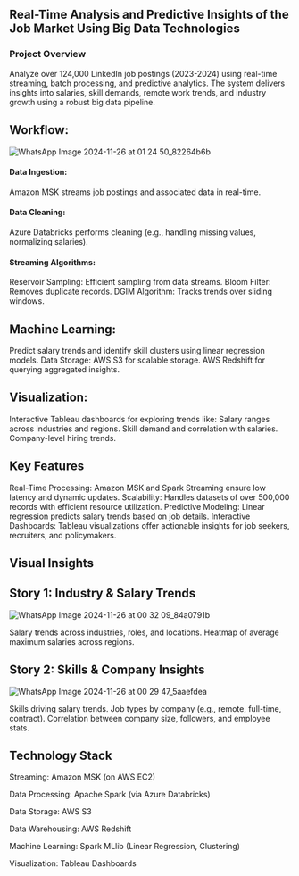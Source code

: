 ## Real-Time Analysis and Predictive Insights of the Job Market Using Big Data Technologies

### **Project Overview**
Analyze over 124,000 LinkedIn job postings (2023-2024) using real-time streaming, batch processing, and predictive analytics. The system delivers insights into salaries, skill demands, remote work trends, and industry growth using a robust big data pipeline.

## **Workflow:**
![WhatsApp Image 2024-11-26 at 01 24 50_82264b6b](https://github.com/user-attachments/assets/55a9e9f1-bdf2-4ba2-853b-6269905f908e)

#### **Data Ingestion:**
Amazon MSK streams job postings and associated data in real-time.

#### **Data Cleaning:**
Azure Databricks performs cleaning (e.g., handling missing values, normalizing salaries).

#### **Streaming Algorithms:**
Reservoir Sampling: Efficient sampling from data streams.
Bloom Filter: Removes duplicate records.
DGIM Algorithm: Tracks trends over sliding windows.

## **Machine Learning:**
Predict salary trends and identify skill clusters using linear regression models.
Data Storage:
AWS S3 for scalable storage.
AWS Redshift for querying aggregated insights.

## **Visualization:**
Interactive Tableau dashboards for exploring trends like:
Salary ranges across industries and regions.
Skill demand and correlation with salaries.
Company-level hiring trends.

## **Key Features**
Real-Time Processing: Amazon MSK and Spark Streaming ensure low latency and dynamic updates.
Scalability: Handles datasets of over 500,000 records with efficient resource utilization.
Predictive Modeling: Linear regression predicts salary trends based on job details.
Interactive Dashboards: Tableau visualizations offer actionable insights for job seekers, recruiters, and policymakers.

## **Visual Insights**
## **Story 1:** Industry & Salary Trends
![WhatsApp Image 2024-11-26 at 00 32 09_84a0791b](https://github.com/user-attachments/assets/874220b6-53cb-49d2-acd5-10a951398b1f)

Salary trends across industries, roles, and locations.
Heatmap of average maximum salaries across regions.

## **Story 2:** Skills & Company Insights
![WhatsApp Image 2024-11-26 at 00 29 47_5aaefdea](https://github.com/user-attachments/assets/7474ea74-67b4-4194-97f1-6a8f29717daa)

Skills driving salary trends.
Job types by company (e.g., remote, full-time, contract).
Correlation between company size, followers, and employee stats.

## **Technology Stack**
Streaming: Amazon MSK (on AWS EC2)

Data Processing: Apache Spark (via Azure Databricks)

Data Storage: AWS S3

Data Warehousing: AWS Redshift

Machine Learning: Spark MLlib (Linear Regression, Clustering)

Visualization: Tableau Dashboards
